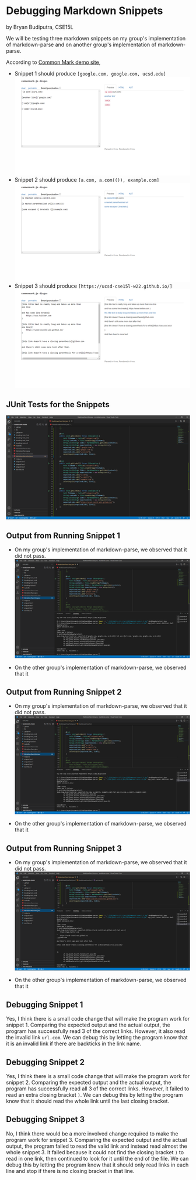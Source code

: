 # Debugging Markdown Snippets
by Bryan Budiputra, CSE15L

We will be testing three markdown snippets on my group's implementation of markdown-parse and on another group's implementation of markdown-parse.

According to [Common Mark demo site](https://spec.commonmark.org/dingus/),

* Snippet 1 should produce `[google.com, google.com, ucsd.edu]`
    ![Image](images/snippet1.png)
* Snippet 2 should produce `[a.com, a.com(()), example.com]`
    ![Image](images/snippet2.png)
* Snippet 3 should produce `[https://ucsd-cse15l-w22.github.io/]`
    ![Image](images/snippet3.png)

## JUnit Tests for the Snippets
![Image](images/junitsnippets.png)

## Output from Running Snippet 1
* On my group's implementation of markdown-parse, we observed that it did not pass.
    ![Image](images/myfailsnippet1.png)

* On the other group's implementation of markdown-parse, we observed that it 

## Output from Running Snippet 2
* On my group's implementation of markdown-parse, we observed that it did not pass.
    ![Image](images/myfailsnippet2.png)

* On the other group's implementation of markdown-parse, we observed that it 

## Output from Running Snippet 3
* On my group's implementation of markdown-parse, we observed that it did not pass.
    ![Image](images/myfailsnippet3.png)

* On the other group's implementation of markdown-parse, we observed that it 

## Debugging Snippet 1
Yes, I think there is a small code change that will make the program work for snippet 1. Comparing the expected output and the actual output, the program has successfully read 3 of the correct links. However, it also read the invalid link `url.com`. We can debug this by letting the program know that it is an invalid link if there are backticks in the link name.

## Debugging Snippet 2
Yes, I think there is a small code change that will make the program work for snippet 2. Comparing the expected output and the actual output, the program has successfully read all 3 of the correct links. However, it failed to read an extra closing bracket `)`. We can debug this by letting the program know that it should read the whole link until the last closing bracket.

## Debugging Snippet 3
No, I think there would be a more involved change required to make the program work for snippet 3. Comparing the expected output and the actual output, the program failed to read the valid link and instead read almost the whole snippet 3. It failed because it could not find the closing bracket `)` to read in one link, then continued to look for it until the end of the file. We can debug this by letting the program know that it should only read links in each line and stop if there is no closing bracket in that line.
